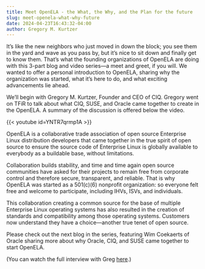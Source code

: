 ```yaml
---
title: Meet OpenELA - the What, the Why, and the Plan for the future
slug: meet-openela-what-why-future
date: 2024-04-23T16:43:32-04:00
author: Gregory M. Kurtzer
---
```


It’s like the new neighbors who just moved in down the block; you see them in the yard and wave as you pass by, but it’s nice to sit down and finally get to know them. That’s what the founding organizations of OpenELA are doing with this 3-part blog and video series—a meet and greet, if you will. We wanted to offer a personal introduction to OpenELA, sharing why the organization was started, what it’s here to do, and what exciting advancements lie ahead. 

We’ll begin with Gregory M. Kurtzer, Founder and CEO of CIQ. Gregory went on TFiR to talk about what CIQ, SUSE, and Oracle came together to create in the OpenELA. A summary of the discussion is offered below the video.


{{< youtube id=YNTR7qrmp1A >}}

OpenELA is a collaborative trade association of open source Enterprise Linux distribution developers that came together in the true spirit of open source to ensure the source code of Enterprise Linux is globally available to everybody as a buildable base, without limitations.  

Collaboration builds stability, and time and time again open source communities have asked for their projects to remain free from corporate control and therefore secure, transparent, and reliable. That is why OpenELA was started as a 501(c)(6) nonprofit organization: so everyone felt free and welcome to participate, including IHVs, ISVs, and individuals.

This collaboration creating a common source for the base of multiple Enterprise Linux operating systems has also resulted in the creation of standards and compatibility among those operating systems. Customers now understand they have a choice—another true tenet of open source.


Please check out the next blog in the series, featuring Wim Coekaerts of Oracle sharing more about why Oracle, CIQ, and SUSE came together to start OpenELA.

(You can watch the full interview with Greg [here](https://tfir.io/what-is-openela-gregory-kurtzer/).)

